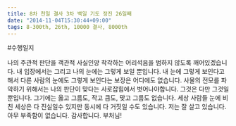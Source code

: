 ```yaml
---
title: 8차 천일 결사 3차 백일 기도 정진 26일째
date: "2014-11-04T15:30:44+09:00"
tags: 8-300th, 26th, 10000 결사, 8000th
---
```


#수행일지

나의 주관적 판단을 객관적 사실인양 착각하는 어리석음을 범하지 않도록 깨어있겠습니다. 내 입장에서는 그리고 나의 눈에는 그렇게 보일 뿐입니다. 내 눈에 그렇게 보인다고해서 다른 사람의 눈에도 그렇게 보인다는 보장은 어디에도 없습니다. 사물의 전모를 파악하기 위해서는 나의 판단이 맞다는 사로잡힘에서 벗어나야합니다. 그것은 다만 그것일 뿐입니다. 그기에는 옳고 그름도, 작고 큼도, 맞고 그름도 없습니다. 세상 사람들 눈에 비친 세상은 다 진실일수 있지만 동시에 다 거짓일 수도 있습니다. 저는 잘 살고 있습니다. 아무 부족함이 없습니다. 감사합니다. 부처님!
